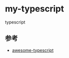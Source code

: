# my-typescript

typescript




## 参考
- [awesome-typescript](https://github.com/dzharii/awesome-typescript)
